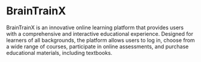 # BrainTrainX
BrainTrainX is an innovative online learning platform that provides users with a comprehensive and interactive educational experience. Designed for learners of all backgrounds, the platform allows users to log in, choose from a wide range of courses, participate in online assessments, and purchase educational materials, including textbooks.
